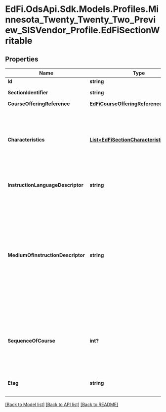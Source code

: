 # EdFi.OdsApi.Sdk.Models.Profiles.Minnesota_Twenty_Twenty_Two_Preview_SISVendor_Profile.EdFiSectionWritable
## Properties

Name | Type | Description | Notes
------------ | ------------- | ------------- | -------------
**Id** | **string** |  | 
**SectionIdentifier** | **string** | The local identifier assigned to a section. | 
**CourseOfferingReference** | [**EdFiCourseOfferingReference**](EdFiCourseOfferingReference.md) |  | 
**Characteristics** | [**List&lt;EdFiSectionCharacteristicWritable&gt;**](EdFiSectionCharacteristicWritable.md) | An unordered collection of sectionCharacteristics. Reflects important characteristics of the Section, such as whether or not attendance is taken and the Section is graded. | [optional] 
**InstructionLanguageDescriptor** | **string** | The primary language of instruction, if omitted English is assumed. | [optional] 
**MediumOfInstructionDescriptor** | **string** | The media through which teachers provide instruction to students and students and teachers communicate about instructional matters; for example:          Technology-based instruction in classroom          Correspondence instruction          Face-to-face instruction          Virtual/On-line Distance learning          Center-based instruction          ... | [optional] 
**SequenceOfCourse** | **int?** | When a section is part of a sequence of parts for a course, the number of the sequence. If the course has only one part, the value of this section attribute should be 1. | [optional] 
**Etag** | **string** | A unique system-generated value that identifies the version of the resource. | [optional] 

[[Back to Model list]](../README.md#documentation-for-models) [[Back to API list]](../README.md#documentation-for-api-endpoints) [[Back to README]](../README.md)

